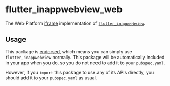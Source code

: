# flutter\_inappwebview\_web

The Web Platform [iframe](https://developer.mozilla.org/en-US/docs/Web/HTML/Element/iframe)
implementation of [`flutter_inappwebview`](https://pub.dev/packages/flutter_inappwebview).

## Usage

This package is [endorsed](https://flutter.dev/docs/development/packages-and-plugins/developing-packages#endorsed-federated-plugin),
which means you can simply use `flutter_inappwebview`
normally. This package will be automatically included in your app when you do,
so you do not need to add it to your `pubspec.yaml`.

However, if you `import` this package to use any of its APIs directly, you
should add it to your `pubspec.yaml` as usual.